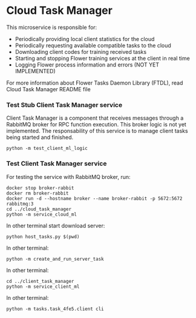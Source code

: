 
# Cloud Task Manager

This microservice is responsible for:
* Periodically providing local client statistics for the cloud
* Periodically requesting available compatible tasks to the cloud
* Downloading client codes for training received tasks
* Starting and stopping Flower training services at the client in real time
* Logging Flower process information and errors (NOT YET IMPLEMENTED)

For more information about Flower Tasks Daemon Library (FTDL), read Cloud Task Manager README file

### Test Stub Client Task Manager service

Client Task Manager is a component that receives messages through a RabbitMQ
broker for RPC function execution. This broker logic is not yet implemented. 
The responsability of this service is to manage client tasks being started
and finished. 

```
python -m test_client_ml_logic
```

### Test Client Task Manager service

For testing the service with RabbitMQ broker, run:

```
docker stop broker-rabbit
docker rm broker-rabbit
docker run -d --hostname broker --name broker-rabbit -p 5672:5672 rabbitmq:3
cd ../cloud_task_manager
python -m service_cloud_ml
```

In other terminal start download server:
```
python host_tasks.py $(pwd)
```

In other terminal:
```
python -m create_and_run_server_task
```

In other terminal:
```
cd ../client_task_manager
python -m service_client_ml
```

In other terminal:
```
python -m tasks.task_4fe5.client cli
```
